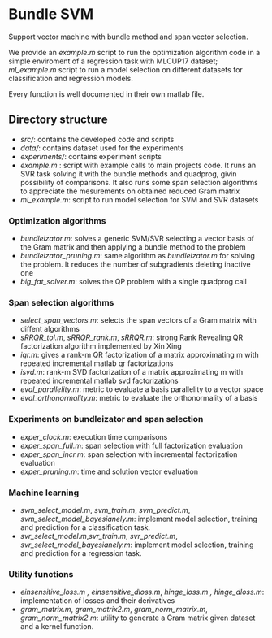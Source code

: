 # Bundle SVM

Support vector machine with bundle method and span vector selection.

We provide an *example.m* script to run the optimization algorithm code in a simple enviroment of a regression task with MLCUP17 dataset; *ml_example.m* script to run a model selection on different datasets for classification and regression models.

Every function is well documented in their own matlab file.

## Directory structure

* *src/*: contains the developed code and scripts
* *data/*: contains dataset used for the experiments
* *experiments/*: contains experiment scripts
* *example.m* : script with example calls to main projects code. It runs an SVR task solving it with the bundle methods and quadprog, givin possibility of comparisons. It also runs some span selection algorithms to appreciate the mesurements on obtained reduced Gram matrix
* *ml_example.m*: script to run model selection for SVM and SVR datasets

### Optimization algorithms
* *bundleizator.m*: solves a generic SVM/SVR selecting a vector basis of the Gram matrix and then applying a bundle method to the problem
* *bundleizator_pruning.m*: same algorithm as *bundleizator.m* for solving the problem. It reduces the number of subgradients deleting inactive one
* *big_fat_solver.m*: solves the QP  problem with a single quadprog call

### Span selection algorithms
* *select_span_vectors.m*: selects the span vectors of a Gram matrix with diffent algorithms
* *sRRQR_tol.m*, *sRRQR_rank.m*, *sRRQR.m*: strong Rank Revealing QR factorization algorithm implemented by Xin Xing
* *iqr.m*: gives a rank-m QR factorization of a matrix approximating m with repeated incremental matlab qr factorizations
* *isvd.m*: rank-m SVD factorization of a matrix approximating m with repeated incremental matlab svd factorizations
* *eval_parallelity.m*: metric to evaluate a basis parallelity to a vector space
* *eval_orthonormality.m*: metric to evaluate the orthonormality of a basis

### Experiments on bundleizator and span selection

* *exper_clock.m*:  execution time comparisons
* *exper_span_full.m*: span selection with full factorization evaluation
* *exper_span_incr.m*: span selection with incremental factorization evaluation
* *exper_pruning.m*: time and solution vector evaluation

### Machine learning

* *svm_select_model.m*, *svm_train.m*, *svm_predict.m*, *svm_select_model_bayesianely.m*: implement model selection, training and prediction for a classification task.
* *svr_select_model.m*,*svr_train.m*, *svr_predict.m*, *svr_select_model_bayesianely.m*: implement model selection, training and prediction for a regression task.

### Utility functions
* *einsensitive_loss.m , einsensitive_dloss.m*, *hinge_loss.m , hinge_dloss.m*: implementation of losses and their derivatives
* *gram_matrix.m*, *gram_matrix2.m*, *gram_norm_matrix.m*, *gram_norm_matrix2.m*: utility to generate a Gram matrix given dataset and a kernel function.

